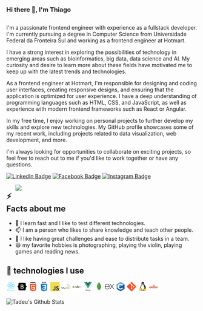 ### Hi there 👋, I'm Thiago


##
I'm a passionate frontend engineer with experience as a fullstack developer. I'm currently pursuing a degree in Computer Science from Universidade Federal da Fronteira Sul and working as a frontend engineer at Hotmart.

I have a strong interest in exploring the possibilities of technology in emerging areas such as bioinformatics, big data, data science and AI. My curiosity and desire to learn more about these fields have motivated me to keep up with the latest trends and technologies.

As a frontend engineer at Hotmart, I'm responsible for designing and coding user interfaces, creating responsive designs, and ensuring that the application is optimized for user experience. I have a deep understanding of programming languages such as HTML, CSS, and JavaScript, as well as experience with modern frontend frameworks such as React or Angular.

In my free time, I enjoy working on personal projects to further develop my skills and explore new technologies. My GitHub profile showcases some of my recent work, including projects related to data visualization, web development, and more.

I'm always looking for opportunities to collaborate on exciting projects, so feel free to reach out to me if you'd like to work together or have any questions.

<a href="https://www.linkedin.com/in/thiago-henrique-ferreira-correa-706b0389/" target="_blank" rel="noreferrer"><img src="https://img.shields.io/badge/-thiago%20henrique%20ferreira%20correa-blue?style=flat-square&amp;labelColor=0077B5&amp;logo=LinkedIn&amp;link=https://www.linkedin.com/in/thiago-henrique-ferreira-correa-706b0389/" alt="LinkedIn Badge"></a> 
<a href="https://facebook.com/thiago.corr" target="_blank" rel="noreferrer"><img src="https://img.shields.io/badge/-thiago.corr-blue?style=flat&labelColor=1ca0f1&logo=facebook&logoColor=white&link=https://www.facebook.com/thiago.corr/" alt="Facebook Badge"></a> 
<a href="https://instagram.com/tio.dos.pc" target="_blank" rel="noreferrer"><img src="https://img.shields.io/badge/-%40indiefarofinha-%23A020F0%09?style=flat&logo=instagram&logoColor=white&link=https://instagram.com/indiefarofinha/" alt="Instagram Badge"></a>

<img align="right" src="https://i.imgur.com/yicqjkz.gif" width="480"/>
<h2>⚡ Facts about me </h2>
<ul>
     <li>🔭 I learn fast and I like to test different technologies.</li>
     <li> 📫 I am a person who likes to share knowledge and teach other people.</li>
     <li>🌱 I like having great challenges and ease to distribute tasks in a team.</li>           
     <li>😄 my favorite hobbies is photographing, playing the violin, playing games and reading news.</li>
     <!-- <li>check out my [curriculum vitae] and [academic curriculum]</li> -->
</ul>

<h2>🚀 technologies I use </h2>
<p align="left">
    <img src="https://raw.githubusercontent.com/devicons/devicon/master/icons/react/react-original-wordmark.svg" alt="react" width="25" height="25" />
    <img src="https://raw.githubusercontent.com/devicons/devicon/master/icons/bootstrap/bootstrap-plain.svg" alt="bootstrap" width="25" height="25" />
    <img src="https://raw.githubusercontent.com/devicons/devicon/master/icons/html5/html5-original-wordmark.svg" alt="html5" width="25" height="25" />
    <img src="https://raw.githubusercontent.com/devicons/devicon/master/icons/css3/css3-original-wordmark.svg" alt="css3" width="25" height="25" />
    <img src="https://raw.githubusercontent.com/devicons/devicon/master/icons/javascript/javascript-original.svg" alt="javascript" width="25" height="25" />
    <img src="https://raw.githubusercontent.com/devicons/devicon/master/icons/mysql/mysql-original-wordmark.svg" alt="mysql" width="25" height="25" />
    <img src="https://raw.githubusercontent.com/devicons/devicon/master/icons/nodejs/nodejs-original-wordmark.svg" alt="nodejs" width="25" height="25" />
    <img src="https://github.com/devicons/devicon/blob/master/icons/vuejs/vuejs-original-wordmark.svg" alt="nodejs" width="25" height="25" />
    <img src="https://github.com/devicons/devicon/blob/master/icons/mongodb/mongodb-original.svg" alt="nodejs" width="25" height="25" />
    <img src="https://github.com/devicons/devicon/blob/master/icons/express/express-original.svg" alt="nodejs" width="25" height="25" />
    <img src="https://github.com/devicons/devicon/blob/master/icons/c/c-original.svg" alt="nodejs" width="25" height="25" />
    <img src="https://github.com/devicons/devicon/blob/master/icons/git/git-original.svg" alt="nodejs" width="25" height="25" />
    <img src="https://github.com/devicons/devicon/blob/master/icons/linux/linux-original.svg" alt="nodejs" width="25" height="25" />  
    <img src="https://github.com/devicons/devicon/blob/master/icons/ember/ember-original-wordmark.svg" alt="nodejs" width="25" height="25" />
</p>

<img align="center" src="https://github-readme-stats.vercel.app/api?username=tiodospc&show_icons=true&hide_border=true" alt="Tadeu's Github Stats">

